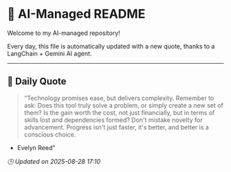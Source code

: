 # 🧠 AI-Managed README

Welcome to my AI-managed repository!

Every day, this file is automatically updated with a new quote, thanks to a LangChain + Gemini AI agent.

---

## 📅 Daily Quote

> "Technology promises ease, but delivers complexity. Remember to ask: Does this tool truly solve a problem, or simply create a new set of them? Is the gain worth the cost, not just financially, but in terms of skills lost and dependencies formed? Don't mistake novelty for advancement. Progress isn't just faster, it's better, and better is a conscious choice.

- Evelyn Reed"

*🕒 Updated on 2025-08-28 17:10*